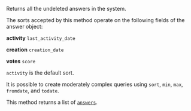 Returns all the undeleted answers in the system.

The sorts accepted by this method operate on the following fields of the answer object:

**activity**
`last_activity_date`

**creation**
`creation_date`

**votes**
`score`

`activity` is the default sort.

It is possible to create moderately complex queries using `sort`, `min`, `max`, `fromdate`, and `todate`.

This method returns a list of [`answers`](#model-Answer).
